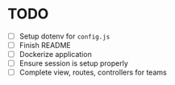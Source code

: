 # TODO

- [ ] Setup dotenv for `config.js`
- [ ] Finish README
- [ ] Dockerize application
- [ ] Ensure session is setup properly
- [ ] Complete view, routes, controllers for teams
